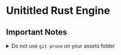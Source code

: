 # Unititled Rust Engine



## Important Notes
<details><summary>Do not use <code>git prune</code> on your assets folder</summary>
URE uses git to track changes to your assets folder. To do this it uses <code>git write-tree</code> which creates <i>dangling trees</i> which capture the state of the repo like a commit. This allows URE to perform <code>git diff</code> arbitrarily to track files and keep UIDs in sync. After a change, URE <b>already runs <code>git prune</code></b> to remove previous trees, but URE <b>needs</b> to save the most recent tree for future reference.</details>
